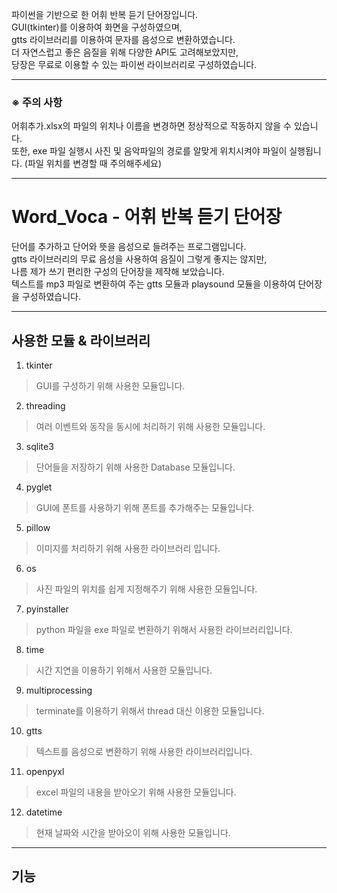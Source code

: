 파이썬을 기반으로 한 어휘 반복 듣기 단어장입니다.   
GUI(tkinter)를 이용하여 화면을 구성하였으며,   
gtts 라이브러리를 이용하여 문자를 음성으로 변환하였습니다.   
더 자연스럽고 좋은 음질을 위해 다양한 API도 고려해보았지만,   
당장은 무료로 이용할 수 있는 파이썬 라이브러리로 구성하였습니다.   

   ***
### ※ 주의 사항 
어휘추가.xlsx의 파일의 위치나 이름을 변경하면 정상적으로 작동하지 않을 수 있습니다.   
또한, exe 파일 실행시 사진 및 음악파일의 경로를 알맞게 위치시켜야 파일이 실행됩니다. (파일 위치를 변경할 때 주의해주세요)   
   ***

# Word_Voca - 어휘 반복 듣기 단어장
   단어를 추가하고 단어와 뜻을 음성으로 들려주는 프로그램입니다.   
   gtts 라이브러리의 무료 음성을 사용하여 음질이 그렇게 좋지는 않지만,   
   나름 제가 쓰기 편리한 구성의 단어장을 제작해 보았습니다.   
   텍스트를 mp3 파일로 변환하여 주는 gtts 모듈과 playsound 모듈을 이용하여 단어장을 구성하였습니다.   
***   
## 사용한 모듈 & 라이브러리
   1. tkinter   
   > GUI를 구성하기 위해 사용한 모듈입니다.
   2. threading
   > 여러 이벤트와 동작을 동시에 처리하기 위해 사용한 모듈입니다.
   3. sqlite3
   > 단어들을 저장하기 위해 사용한 Database 모듈입니다.
   4. pyglet
   > GUI에 폰트를 사용하기 위해 폰트를 추가해주는 모듈입니다.
   5. pillow
   > 이미지를 처리하기 위해 사용한 라이브러리 입니다.
   6. os
   > 사진 파일의 위치를 쉽게 지정해주기 위해 사용한 모듈입니다.
   7. pyinstaller
   > python 파일을 exe 파일로 변환하기 위해서 사용한 라이브러리입니다.
   8. time
   > 시간 지연을 이용하기 위해서 사용한 모듈입니다.
   9. multiprocessing
   > terminate를 이용하기 위해서 thread 대신 이용한 모듈입니다.
   10. gtts
   > 텍스트를 음성으로 변환하기 위해 사용한 라이브러리입니다.
   11. openpyxl
   > excel 파일의 내용을 받아오기 위해 사용한 모듈입니다.
   12. datetime
   > 현재 날짜와 시간을 받아오이 위해 사용한 모듈입니다.
***
## 기능
